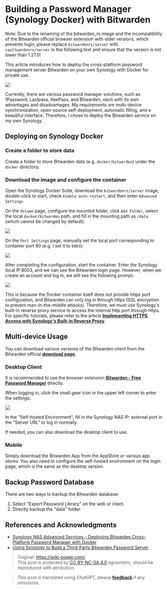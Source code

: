 # Building a Password Manager (Synology Docker) with Bitwarden

Note: Due to the renaming of the bitwarden_rs image and the incompatibility of the Bitwarden official browser extension with older versions, which prevents login, please replace `bitwardenrs/server` with `vaultwardenrs/server` in the following text and ensure that the version is not lower than 1.27.0!

This article introduces how to deploy the cross-platform password management server Bitwarden on your own Synology with Docker for private use.

![](https://wiki-media-1253965369.cos.ap-guangzhou.myqcloud.com/img/20210503221838.png)

Currently, there are various password manager solutions, such as 1Password, Lastpass, KeePass, and Bitwarden, each with its own advantages and disadvantages. My requirements are multi-device synchronization, open-source self-deployment, automatic filling, and a beautiful interface. Therefore, I chose to deploy the Bitwarden service on my own Synology.

## Deploying on Synology Docker

### Create a folder to store data

Create a folder to store Bitwarden data (e.g. `docker/bitwarden`) under the `docker` directory.

### Download the image and configure the container

Open the Synology Docker Suite, download the `bitwardenrs/server` image, double-click to start, check `Enable auto-restart`, and then enter `Advanced Settings`.

On the `Volume` page, configure the mounted folder, click `Add Folder`, select the local `docker/bitwarden` path, and fill in the mounting path as `/data` (which cannot be changed by default):

![](https://wiki-media-1253965369.cos.ap-guangzhou.myqcloud.com/img/20210503211711.png)

On the `Port Settings` page, manually set the local port corresponding to container port 80 (e.g. I set it to `8003`):

![](https://wiki-media-1253965369.cos.ap-guangzhou.myqcloud.com/img/20210503211759.png)

After completing the configuration, start the container. Enter the Synology local IP:8003, and we can see the Bitwarden login page. However, when we create an account and log in, we will see the following prompt:

![](https://wiki-media-1253965369.cos.ap-guangzhou.myqcloud.com/img/20210503212146.png)

This is because the Docker container itself does not provide https port configuration, and Bitwarden can only log in through https (SSL encryption to prevent man-in-the-middle attacks). Therefore, we must use Synology's built-in reverse proxy service to access the internal http port through https. For specific tutorials, please refer to the article [**Implementing HTTPS Access with Synology's Built-in Reverse Proxy**](https://wiki-power.com/en/%E7%94%A8%E7%BE%A4%E6%99%96%E8%87%AA%E5%B8%A6%E5%8F%8D%E5%90%91%E4%BB%A3%E7%90%86%E5%AE%9E%E7%8E%B0HTTPS%E8%AE%BF%E9%97%AE).

## Multi-device Usage

You can download various versions of the Bitwarden client from the Bitwarden official [**download page**](https://bitwarden.com/download/).

### Desktop Client

It is recommended to use the browser extension [**Bitwarden - Free Password Manager**](https://chrome.google.com/webstore/detail/bitwarden-free-password-m/nngceckbapebfimnlniiiahkandclblb) directly.

When logging in, click the small gear icon in the upper left corner to enter the settings:

![](https://wiki-media-1253965369.cos.ap-guangzhou.myqcloud.com/img/20210503215149.png)

In the "Self-hosted Environment", fill in the Synology NAS IP: external port in the "Server URL" to log in normally.

If needed, you can also download the desktop client to use.

### Mobile

Simply download the Bitwarden App from the AppStore or various app stores. You also need to configure the self-hosted environment on the login page, which is the same as the desktop version.

## Backup Password Database

There are two ways to backup the Bitwarden database:

1. Select "Export Password Library" on the web or client.
2. Directly backup the "data" folder.

## References and Acknowledgments

- [Synology NAS Advanced Services - Deploying Bitwarden Cross-Platform Password Manager with Docker](https://www.ioiox.com/archives/70.html)
- [Using Synology to Build a Third-Party Bitwarden Password Server](https://ppgg.in/blog/10271.html#comment-8463)

> Original: <https://wiki-power.com/>  
> This post is protected by [CC BY-NC-SA 4.0](https://creativecommons.org/licenses/by/4.0/deed.en) agreement, should be reproduced with attribution.

> This post is translated using ChatGPT, please [**feedback**](https://github.com/linyuxuanlin/Wiki_MkDocs/issues/new) if any omissions.